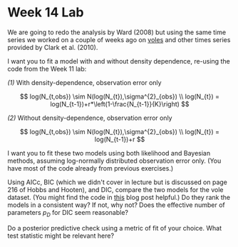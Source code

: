 Week 14 Lab
========================================================

We are going to redo the analysis by Ward (2008) but using the same time series we worked on a couple of weeks ago on [voles](https://github.com/hlynch/Bayesian2020/tree/master/_data/vole_data.txt) and other times series provided by Clark et al. (2010).

I want you to fit a model with and without density dependence, re-using the code from the Week 11 lab: 

*(1)* With density-dependence, observation error only

$$
log(N_{t,obs}) \sim N(log(N_{t}),\sigma^{2}_{obs}) \\
log(N_{t}) = log(N_{t-1})+r*\left(1-\frac{N_{t-1}}{K}\right)
$$

*(2)* Without density-dependence, observation error only

$$
log(N_{t,obs}) \sim N(log(N_{t}),\sigma^{2}_{obs}) \\
log(N_{t}) = log(N_{t-1})+r
$$

I want you to fit these two models using both likelihood and Bayesian methods, assuming log-normally distributed observation error only. (You have most of the code already from previous exercises.)

Using AICc, BIC (which we didn't cover in lecture but is discussed on page 216 of Hobbs and Hooten), and DIC, compare the two models for the vole dataset. (You might find the code in [this](https://ihrke.github.io/post/2014/10/07/dicjags/) blog post helpful.) Do they rank the models in a consistent way? If not, why not? Does the effective number of parameters $p_{D}$ for DIC seem reasonable?

Do a posterior predictive check using a metric of fit of your choice. What test statistic might be relevant here?
